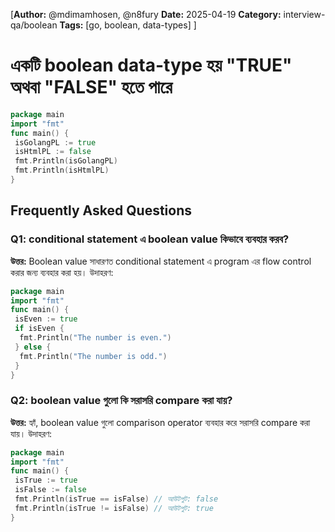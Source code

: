 [**Author:** @mdimamhosen, @n8fury
**Date:** 2025-04-19
**Category:** interview-qa/boolean
**Tags:** [go, boolean, data-types]
]

# একটি boolean data-type হয় "TRUE" অথবা "FALSE" হতে পারে

```go
package main
import "fmt"
func main() {
 isGolangPL := true
 isHtmlPL := false
 fmt.Println(isGolangPL)
 fmt.Println(isHtmlPL)
}
```

## Frequently Asked Questions

### Q1: conditional statement এ boolean value কিভাবে ব্যবহার করব?

**উত্তর:** Boolean value সাধারণত conditional statement এ program এর flow control করার জন্য ব্যবহার করা হয়। উদাহরণ:

```go
package main
import "fmt"
func main() {
 isEven := true
 if isEven {
  fmt.Println("The number is even.")
 } else {
  fmt.Println("The number is odd.")
 }
}
```

### Q2: boolean value গুলো কি সরাসরি compare করা যায়?

**উত্তর:** হ্যাঁ, boolean value গুলো comparison operator ব্যবহার করে সরাসরি compare করা যায়। উদাহরণ:

```go
package main
import "fmt"
func main() {
 isTrue := true
 isFalse := false
 fmt.Println(isTrue == isFalse) // আউটপুট: false
 fmt.Println(isTrue != isFalse) // আউটপুট: true
}
```
